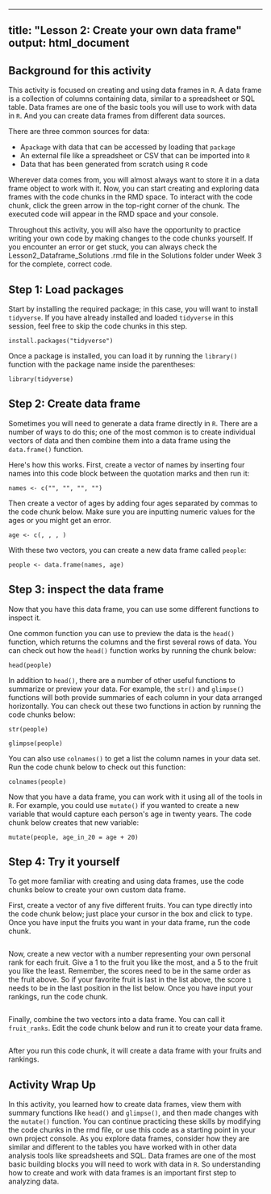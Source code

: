 
---
title: "Lesson 2: Create your own data frame"
output: html_document
---

## Background for this activity
This activity is focused on creating and using data frames in `R`. A data frame is a collection of columns containing data, similar to a spreadsheet or SQL table. Data frames are one of the basic tools you will use to work with data in `R`. And you can create data frames from different data sources.  

There are three common sources for data:

- A`package` with data that can be accessed by loading that `package`
- An external file like a spreadsheet or CSV that can be imported into `R`
- Data that has been generated from scratch using `R` code

Wherever data comes from, you will almost always want to store it in a data frame object to work with it. Now, you can start creating and exploring data frames with the code chunks in the RMD space. To interact with the code chunk, click the green arrow in the top-right corner of the chunk. The executed code will appear in the RMD space and your console.

Throughout this activity, you will also have the opportunity to practice writing your own code by making changes to the code chunks yourself. If you encounter an error or get stuck, you can always check the Lesson2_Dataframe_Solutions .rmd file in the Solutions folder under Week 3 for the complete, correct code.

## Step 1: Load packages

Start by installing the required package; in this case, you will want to install `tidyverse`. If you have already installed and loaded `tidyverse` in this session, feel free to skip the code chunks in this step.

```{r}
install.packages("tidyverse")
```

Once a package is installed, you can load it by running the `library()` function with the package name inside the parentheses:

```{r}
library(tidyverse)
```

## Step 2: Create data frame

Sometimes you will need to generate a data frame directly in `R`. There are a number of ways to do this; one of the most common is to create individual vectors of data and then combine them into a data frame using the `data.frame()` function.

Here's how this works. First, create a vector of names by inserting four names into this code block between the quotation marks and then run it:

```{r}
names <- c("", "", "", "")
```

Then create a vector of ages by adding four ages separated by commas to the code chunk below. Make sure you are inputting numeric values for the ages or you might get an error. 

```{r}
age <- c(, , , )
```

With these two vectors, you can create a new data frame called `people`:

```{r}
people <- data.frame(names, age)
```

## Step 3: inspect the data frame

Now that you have this data frame, you can use some different functions to inspect it.

One common function you can use to preview the data is the `head()` function, which returns the columns and the first several rows of data. You can check out how the `head()` function works by running the chunk below:

```{r}
head(people)
```

In addition to `head()`, there are a number of other useful functions to summarize or preview your data. For example, the `str()` and `glimpse()` functions will both provide summaries of each column in your data arranged horizontally. You can check out these two functions in action by running the code chunks below:

```{r}
str(people)
```

```{r}
glimpse(people)
```

You can also use `colnames()` to get a list the column names in your data set. Run the code chunk below to check out this function:

```{r}
colnames(people)
```

Now that you have a data frame, you can work with it using all of the tools in `R`. For example, you could use `mutate()` if you wanted to create a new variable that would capture each person's age in twenty years. The code chunk below creates that new variable:

```{r}
mutate(people, age_in_20 = age + 20)
```


## Step 4: Try it yourself

To get more familiar with creating and using data frames, use the code chunks below to create your own custom data frame. 

First, create a vector of any five different fruits. You can type directly into the code chunk below; just place your cursor in the box and click to type. Once you have input the fruits you want in your data frame, run the code chunk.

```{r}

```

Now, create a new vector with a number representing your own personal rank for each fruit. Give a 1 to the fruit you like the most, and a 5 to the fruit you like the least. Remember, the scores need to be in the same order as the fruit above. So if your favorite fruit is last in the list above, the score `1` needs to be in the last position in the list below. Once you have input your rankings, run the code chunk.

```{r}

```

Finally, combine the two vectors into a data frame. You can call it `fruit_ranks`. Edit the code chunk below and run it to create your data frame.

```{r}

```

After you run this code chunk, it will create a data frame with your fruits and rankings.  

## Activity Wrap Up
In this activity, you learned how to create data frames, view them with summary functions like `head()` and `glimpse()`, and then made changes with the `mutate()` function. You can continue practicing these skills by modifying the code chunks in the rmd file, or use this code as a starting point in your own project console. As you explore data frames, consider how they are similar and different to the tables you have worked with in other data analysis tools like spreadsheets and SQL. Data frames are one of the most basic building blocks you will need to work with data in `R`. So understanding how to create and work with data frames is an important first step to analyzing data. 









































